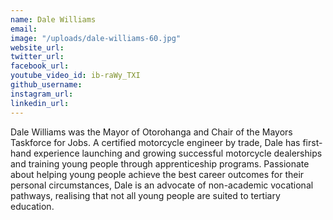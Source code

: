 ```yaml
---
name: Dale Williams
email: 
image: "/uploads/dale-williams-60.jpg"
website_url: 
twitter_url: 
facebook_url: 
youtube_video_id: ib-raWy_TXI
github_username: 
instagram_url: 
linkedin_url: 
---
```


Dale Williams was the Mayor of Otorohanga and Chair of the Mayors Taskforce for Jobs. A certified motorcycle engineer by trade, Dale has first-hand experience launching and growing successful motorcycle dealerships and training young people through apprenticeship programs. Passionate about helping young people achieve the best career outcomes for their personal circumstances, Dale is an advocate of non-academic vocational pathways, realising that not all young people are suited to tertiary education.
